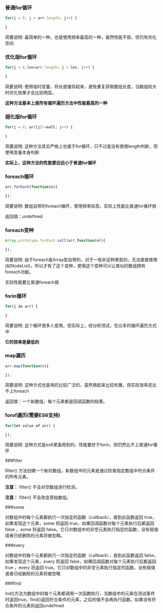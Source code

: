### 普通for循环

```js
for(j = 0; j < arr.length; j++) {
   
} 
```

简要说明: 最简单的一种，也是使用频率最高的一种，虽然性能不弱，但仍有优化空间

### 优化版for循环

```js
for(j = 0,len=arr.length; j < len; j++) {
   
}
```

简要说明: 使用临时变量，将长度缓存起来，避免重复获取数组长度，当数组较大时优化效果才会比较明显。

**这种方法基本上是所有循环遍历方法中性能最高的一种**

### 弱化版for循环

```js
for(j = 0; arr[j]!=null; j++) {
   
}
```

简要说明: 这种方法其实严格上也属于for循环，只不过是没有使用length判断，而使用变量本身判断

**实际上，这种方法的性能要远远小于普通for循环**

### foreach循环

```js
arr.forEach(function(e){  
   
});
```

简要说明: 数组自带的foreach循环，使用频率较高，实际上性能比普通for循环弱

返回值：undefined

### foreach变种

```js
Array.prototype.forEach.call(arr,function(el){  
   
});
```

简要说明: 由于foreach是Array型自带的，对于一些非这种类型的，无法直接使用(如NodeList)，所以才有了这个变种，使用这个变种可以让类似的数组拥有foreach功能。

实际性能要比普通foreach弱

### forin循环

```js
for(j in arr) {
   
}
```

简要说明: 这个循环很多人爱用，但实际上，经分析测试，在众多的循环遍历方式中

**它的效率是最低的**

### map遍历

```js
arr.map(function(n){  
   
});
```

简要说明: 这种方式也是用的比较广泛的，虽然用起来比较优雅，但实际效率还比不上foreach

返回值：一个新数组，每个元素都是回调函数的结果。

### forof遍历(需要ES6支持)

```js
for(let value of arr) {  
   
});
```

简要说明: 这种方式是es6里面用到的，性能要好于forin，但仍然比不上普通for循环

###filter

filter() 方法创建一个新的数组，新数组中的元素是通过检查指定数组中符合条件的所有元素。

**注意：** filter() 不会对空数组进行检测。

**注意：** filter() 不会改变原始数组。

###some

对数组中的每个元素都执行一次指定的函数（callback），直到此函数返回 true，如果发现这个元素，some 将返回 true，如果回调函数对每个元素执行后都返回 false ，some 将返回 false。它只对数组中的非空元素执行指定的函数，没有赋值或者已经删除的元素将被忽略。

###every

对数组中的每个元素都执行一次指定的函数（callback），直到此函数返回 false，如果发现这个元素，every 将返回 false，如果回调函数对每个元素执行后都返回 true ，every 将返回 true。它只对数组中的非空元素执行指定的函数，没有赋值或者已经删除的元素将被忽略

###find

ind()方法为数组中的每个元素都调用一次函数执行，当数组中的元素在测试条件时返回true，find()返回符合条件的元素，之后的值不会再执行函数。如果没有符合条件的元素则返回undefined